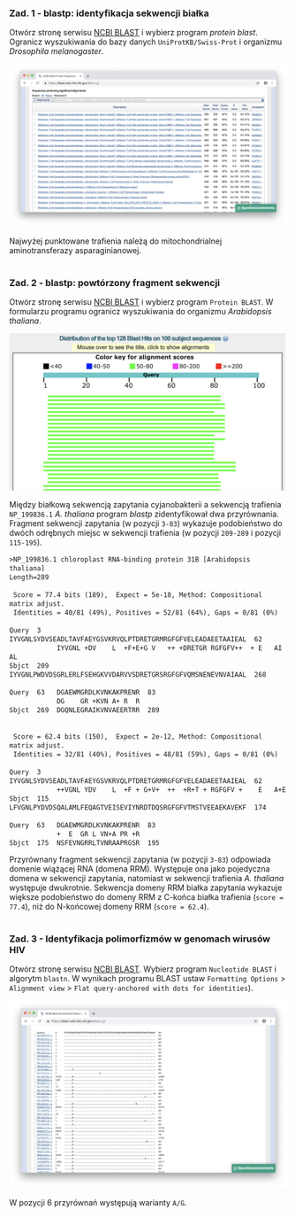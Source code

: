 ### Zad. 1 - blastp: identyfikacja sekwencji białka
Otwórz stronę serwisu [NCBI BLAST](https://blast.ncbi.nlm.nih.gov/) i wybierz program *protein blast*. Ogranicz wyszukiwania do bazy danych `UniProtKB/Swiss-Prot` i organizmu *Drosophila melanogaster*.

<img src="./images/blastp-swissprot-exon5.png" alt="blastp-swissprot-exon5">

Najwyżej punktowane trafienia należą do mitochondrialnej aminotransferazy asparaginianowej.
<br/><br/>

### Zad. 2 - blastp: powtórzony fragment sekwencji
Otwórz stronę serwisu [NCBI BLAST](https://blast.ncbi.nlm.nih.gov/) i wybierz program `Protein BLAST`. W formularzu programu ogranicz wyszukiwania do organizmu *Arabidopsis thaliana*.

<img src="./images/blastp-rrm.png" alt="blastp-rrm" width="500px">

Między białkową sekwencją zapytania cyjanobakterii a sekwencją trafienia `NP_199836.1` *A. thaliana* program *blastp* zidentyfikował dwa przyrównania. Fragment sekwencji zapytania (w pozycji `3-83`) wykazuje podobieństwo do dwóch odrębnych miejsc w sekwencji trafienia (w pozycji `209-289` i pozycji `115-195`).

```
>NP_199836.1 chloroplast RNA-binding protein 31B [Arabidopsis thaliana]
Length=289

 Score = 77.4 bits (189),  Expect = 5e-18, Method: Compositional matrix adjust.
 Identities = 40/81 (49%), Positives = 52/81 (64%), Gaps = 0/81 (0%)

Query  3    IYVGNLSYDVSEADLTAVFAEYGSVKRVQLPTDRETGRMRGFGFVELEADAEETAAIEAL  62
            IYVGNL +DV    L  +F+E+G V   ++ +DRETGR RGFGFV++  + E   AI AL
Sbjct  209  IYVGNLPWDVDSGRLERLFSEHGKVVDARVVSDRETGRSRGFGFVQMSNENEVNVAIAAL  268

Query  63   DGAEWMGRDLKVNKAKPRENR  83
            DG    GR +KVN A+ R  R
Sbjct  269  DGQNLEGRAIKVNVAEERTRR  289


 Score = 62.4 bits (150),  Expect = 2e-12, Method: Compositional matrix adjust.
 Identities = 32/81 (40%), Positives = 48/81 (59%), Gaps = 0/81 (0%)

Query  3    IYVGNLSYDVSEADLTAVFAEYGSVKRVQLPTDRETGRMRGFGFVELEADAEETAAIEAL  62
            ++VGNL YDV    L  +F + G+V+  ++  +R+T + RGFGFV +    E   A+E  
Sbjct  115  LFVGNLPYDVDSQALAMLFEQAGTVEISEVIYNRDTDQSRGFGFVTMSTVEEAEKAVEKF  174

Query  63   DGAEWMGRDLKVNKAKPRENR  83
            +  E  GR L VN+A PR +R
Sbjct  175  NSFEVNGRRLTVNRAAPRGSR  195
```

Przyrównany fragment sekwencji zapytania (w pozycji `3-83`) odpowiada domenie wiążącej RNA (domena RRM). Występuje ona jako pojedyczna domena w sekwencji zapytania, natomiast w sekwencji trafienia *A. thaliana* występuje dwukrotnie. Sekwencja domeny RRM białka zapytania wykazuje większe podobieństwo do domeny RRM z C-końca białka trafienia (`score = 77.4`), niż do N-końcowej domeny RRM (`score = 62.4`).
<br/><br/>

### Zad. 3 - Identyfikacja polimorfizmów w genomach wirusów HIV
Otwórz stronę serwisu [NCBI BLAST](https://blast.ncbi.nlm.nih.gov/Blast.cgi). Wybierz program `Nucleotide BLAST` i algorytm `blastn`. W wynikach programu BLAST ustaw `Formatting Options` > `Alignment view` > `Flat query-anchored with dots for identities`).

<img src="./images/blastn-snp.png" alt="blastn-snp">

W pozycji 6 przyrównań występują warianty `A/G`.
<br/><br/>

